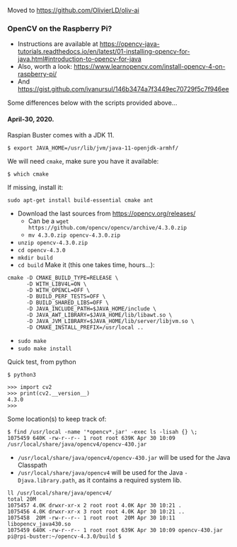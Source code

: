 Moved to <https://github.com/OlivierLD/oliv-ai>

### OpenCV on the Raspberry Pi?
- Instructions are available at <https://opencv-java-tutorials.readthedocs.io/en/latest/01-installing-opencv-for-java.html#introduction-to-opencv-for-java>
- Also, worth a look: <https://www.learnopencv.com/install-opencv-4-on-raspberry-pi/>
- And <https://gist.github.com/ivanursul/146b3474a7f3449ec70729f5c7f946ee>

Some differences below with the scripts provided above...

#### April-30, 2020.
Raspian Buster comes with a JDK 11.
```
$ export JAVA_HOME=/usr/lib/jvm/java-11-openjdk-armhf/
```
We will need `cmake`, make sure you have it available:
```
$ which cmake
```
If missing, install it:
```
sudo apt-get install build-essential cmake ant
```

- Download the last sources from <https://opencv.org/releases/>
  - Can be a `wget https://github.com/opencv/opencv/archive/4.3.0.zip`
  - `mv 4.3.0.zip opencv-4.3.0.zip`
- `unzip opencv-4.3.0.zip`
- `cd opencv-4.3.0`
- `mkdir build`
- `cd build`
Make it (this one takes time, hours...):
```
cmake -D CMAKE_BUILD_TYPE=RELEASE \
      -D WITH_LIBV4L=ON \
      -D WITH_OPENCL=OFF \
      -D BUILD_PERF_TESTS=OFF \
      -D BUILD_SHARED_LIBS=OFF \
      -D JAVA_INCLUDE_PATH=$JAVA_HOME/include \
      -D JAVA_AWT_LIBRARY=$JAVA_HOME/lib/libawt.so \
      -D JAVA_JVM_LIBRARY=$JAVA_HOME/lib/server/libjvm.so \
      -D CMAKE_INSTALL_PREFIX=/usr/local ..
```
- `sudo make`
- `sudo make install`

Quick test, from python
```
$ python3

>>> import cv2
>>> print(cv2.__version__)
4.3.0
>>>
```
Some location(s) to keep track of:
```
$ find /usr/local -name '*opencv*.jar' -exec ls -lisah {} \;
1075459 640K -rw-r--r-- 1 root root 639K Apr 30 10:09 /usr/local/share/java/opencv4/opencv-430.jar
```
- `/usr/local/share/java/opencv4/opencv-430.jar` will be used for the Java Classpath 
- `/usr/local/share/java/opencv4` will be used for the Java `-Djava.library.path`, as it contains a required system lib.
```
ll /usr/local/share/java/opencv4/
total 20M
1075457 4.0K drwxr-xr-x 2 root root 4.0K Apr 30 10:21 .
1075456 4.0K drwxr-xr-x 3 root root 4.0K Apr 30 10:21 ..
1075458  20M -rw-r--r-- 1 root root  20M Apr 30 10:11 libopencv_java430.so
1075459 640K -rw-r--r-- 1 root root 639K Apr 30 10:09 opencv-430.jar
pi@rpi-buster:~/opencv-4.3.0/build $ 
``` 
